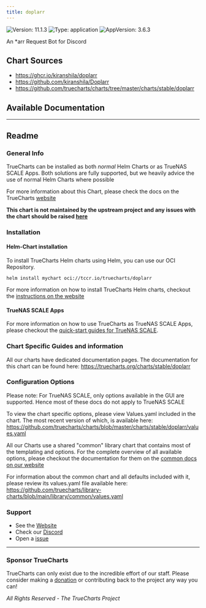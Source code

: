 ```yaml
---
title: doplarr
---
```


![Version: 11.1.3](https://img.shields.io/badge/Version-11.1.3-informational?style=flat-square) ![Type: application](https://img.shields.io/badge/Type-application-informational?style=flat-square) ![AppVersion: 3.6.3](https://img.shields.io/badge/AppVersion-3.6.3-informational?style=flat-square)

An *arr Request Bot for Discord

## Chart Sources

- https://ghcr.io/kiranshila/doplarr
- https://github.com/kiranshila/Doplarr
- https://github.com/truecharts/charts/tree/master/charts/stable/doplarr

## Available Documentation



---

## Readme


### General Info

TrueCharts can be installed as both _normal_ Helm Charts or as TrueNAS SCALE Apps.
Both solutions are fully supported, but we heavily advice the use of normal Helm Charts where possible

For more information about this Chart, please check the docs on the TrueCharts [website](https://truecharts.org/charts/stable/doplarr)

**This chart is not maintained by the upstream project and any issues with the chart should be raised [here](https://github.com/truecharts/charts/issues/new/choose)**

### Installation

#### Helm-Chart installation

To install TrueCharts Helm charts using Helm, you can use our OCI Repository.

`helm install mychart oci://tccr.io/truecharts/doplarr`

For more information on how to install TrueCharts Helm charts, checkout the [instructions on the website](/guides)


#### TrueNAS SCALE Apps

For more information on how to use TrueCharts as TrueNAS SCALE Apps, please checkout the [quick-start guides for TrueNAS SCALE](/deprecated/scale).

### Chart Specific Guides and information

All our charts have dedicated documentation pages.
The documentation for this chart can be found here:
https://truecharts.org/charts/stable/doplarr

### Configuration Options

Please note: For TrueNAS SCALE, only options available in the GUI are supported.
Hence most of these docs do not apply to TrueNAS SCALE

To view the chart specific options, please view Values.yaml included in the chart.
The most recent version of which, is available here: https://github.com/truecharts/charts/blob/master/charts/stable/doplarr/values.yaml

All our Charts use a shared "common" library chart that contains most of the templating and options.
For the complete overview of all available options, please checkout the documentation for them on the [common docs on our website](/common)

For information about the common chart and all defaults included with it, please review its values.yaml file available here: https://github.com/truecharts/library-charts/blob/main/library/common/values.yaml

### Support

- See the [Website](https://truecharts.org)
- Check our [Discord](https://discord.gg/tVsPTHWTtr)
- Open a [issue](https://github.com/truecharts/charts/issues/new/choose)

---

### Sponsor TrueCharts

TrueCharts can only exist due to the incredible effort of our staff.
Please consider making a [donation](/general/sponsor) or contributing back to the project any way you can!

_All Rights Reserved - The TrueCharts Project_
